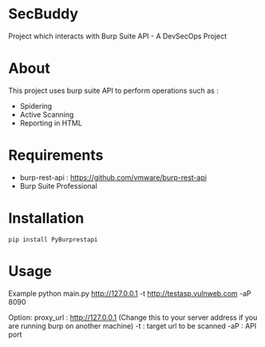 # SecBuddy
Project which interacts with Burp Suite API - A DevSecOps Project

# About
This project uses burp suite API to perform operations such as :
- Spidering 
- Active Scanning 
- Reporting in HTML

# Requirements
- burp-rest-api : https://github.com/vmware/burp-rest-api
- Burp Suite Professional

# Installation 
`pip install PyBurprestapi`

# Usage
Example 
python main.py http://127.0.0.1  -t http://testasp.vulnweb.com -aP 8090 

Option:
 proxy_url : http://127.0.0.1 (Change this to your server address if you are running burp on another machine)
-t : target url to be scanned 
-aP : API port 


